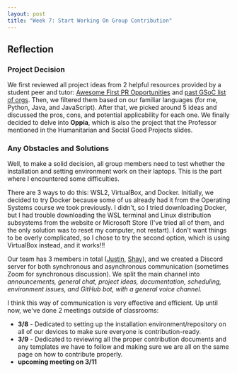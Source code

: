 ```yaml
---
layout: post
title: "Week 7: Start Working On Group Contribution"
---
```


## Reflection

### Project Decision
We first reviewed all project ideas from 2 helpful resources provided by a student peer and tutor: [Awesome First PR Opportunities](https://github.com/MunGell/awesome-for-beginners) and [past GSoC list of orgs](https://summerofcode.withgoogle.com/archive/2024/organizations). Then, we filtered them based on our familiar languages (for me, Python, Java, and JavaScript). After that, we picked around 5 ideas and discussed the pros, cons, and potential applicability for each one. We finally decided to delve into **Oppia**, which is also the project that the Professor mentioned in the Humanitarian and Social Good Projects slides.

<!--more-->

### Any Obstacles and Solutions
Well, to make a solid decision, all group members need to test whether the installation and setting environment work on their laptops. This is the part where I encountered some difficulties.

There are 3 ways to do this: WSL2, VirtualBox, and Docker.
Initially, we decided to try Docker because some of us already had it from the Operating Systems course we took previously. I didn't, so I tried downloading Docker, but I had trouble downloading the WSL terminal and Linux distribution subsystems from the website or Microsoft Store (I've tried all of them, and the only solution was to reset my computer, not restart). I don't want things to be overly complicated, so I chose to try the second option, which is using VirtualBox instead, and it works!!!

Our team has 3 members in total ([Justin](https://github.com/datsjustinc), [Shay](https://github.com/hawk-2414)), and we created a Discord server for both synchronous and asynchronous communication (sometimes Zoom for synchronous discussion). We split the main channel into *announcements, general chat, project ideas, documentation, scheduling, environment issues, and GitHub bot, with a general voice channel.*

I think this way of communication is very effective and efficient. Up until now, we've done 2 meetings outside of classrooms:
* **3/8** - Dedicated to setting up the installation environment/repository on all of our devices to make sure everyone is contribution-ready.
* **3/9** - Dedicated to reviewing all the proper contribution documents and any templates we have to follow and making sure we are all on the same page on how to contribute properly.
* **upcoming meeting on 3/11**

